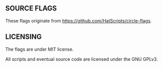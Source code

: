 
SOURCE FLAGS
------------

These flags originate from https://github.com/HatScripts/circle-flags.

LICENSING
---------

The flags are under MIT license.

All scripts and eventual source code are licensed under the GNU GPLv3.
